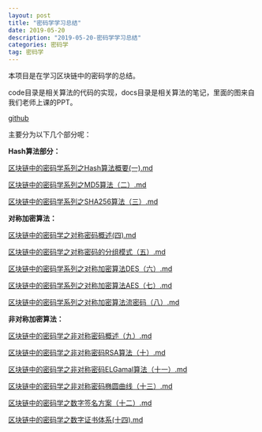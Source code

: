 ```yaml
---
layout: post
title: "密码学学习总结"
date: 2019-05-20 
description: "2019-05-20-密码学学习总结"
categories: 密码学
tag: 密码学
--- 
```

本项目是在学习区块链中的密码学的总结。

code目录是相关算法的代码的实现，docs目录是相关算法的笔记，里面的图来自我们老师上课的PPT。

 [github](https://github.com/Anapodoton/CryptographyInBlockChain)

主要分为以下几个部分呢：

**Hash算法部分：**

 [区块链中的密码学系列之Hash算法概要(一).md](docs/HashAlgorithm/区块链中的密码学系列之Hash算法概要(一).md)  

[区块链中的密码学系列之MD5算法（二）.md](docs/HashAlgorithm/区块链中的密码学系列之MD5算法（二）.md) 

 [区块链中的密码学系列之SHA256算法（三）.md](docs/HashAlgorithm/区块链中的密码学系列之SHA256算法（三）.md) 

**对称加密算法：**

 [区块链中的密码学之对称密码概述(四).md](docs/Symmetric/区块链中的密码学之对称密码概述(四).md) 

 [区块链中的密码学之对称密码的分组模式（五）.md](docs/Symmetric/区块链中的密码学之对称密码的分组模式（五）.md) 

 [区块链中的密码学系列之对称加密算法DES（六）.md](docs/Symmetric/区块链中的密码学系列之对称加密算法DES（六）.md) 

 [区块链中的密码学系列之对称加密算法AES（七）.md](docs/Symmetric/区块链中的密码学系列之对称加密算法AES（七）.md) 

 [区块链中的密码学系列之对称加密算法流密码（八）.md](docs/Symmetric/区块链中的密码学系列之对称加密算法流密码（八）.md) 

**非对称加密算法：**

 [区块链中的密码学之非对称密码概述（九）.md](docs/Asymmetric/区块链中的密码学之非对称密码概述（九）.md) 

 [区块链中的密码学之非对称密码RSA算法（十）.md](docs/Asymmetric/区块链中的密码学之非对称密码RSA算法（十）.md) 

 [区块链中的密码学之非对称密码ELGamal算法（十一）.md](docs/Asymmetric/区块链中的密码学之非对称密码ELGamal算法（十一）.md) 

 [区块链中的密码学之非对称密码椭圆曲线（十三）.md](docs/Asymmetric/区块链中的密码学之非对称密码椭圆曲线（十三）.md) 

 [区块链中的密码学之数字签名方案（十二）.md](docs/区块链中的密码学之数字签名方案（十二）.md) 

 [区块链中的密码学之数字证书体系(十四).md](docs/区块链中的密码学之数字证书体系(十四).md) 

